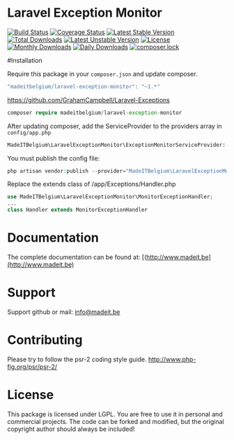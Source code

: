 # Laravel Exception Monitor
[![Build Status](https://travis-ci.org/madeITBelgium/Laravel-exception-monitor.svg?branch=master)](https://travis-ci.org/madeITBelgium/Laravel-exception-monitor)
[![Coverage Status](https://coveralls.io/repos/github/madeITBelgium/Laravel-exception-monitor/badge.svg?branch=master)](https://coveralls.io/github/madeITBelgium/Laravel-exception-monitor?branch=master)
[![Latest Stable Version](https://poser.pugx.org/madeitbelgium/laravel-exception-monitor/v/stable)](https://packagist.org/packages/madeitbelgium/laravel-exception-monitor)
[![Total Downloads](https://poser.pugx.org/madeitbelgium/laravel-exception-monitor/downloads)](https://packagist.org/packages/madeitbelgium/laravel-exception-monitor)
[![Latest Unstable Version](https://poser.pugx.org/madeitbelgium/laravel-exception-monitor/v/unstable)](https://packagist.org/packages/madeitbelgium/laravel-exception-monitor)
[![License](https://poser.pugx.org/madeitbelgium/laravel-exception-monitor/license)](https://packagist.org/packages/madeitbelgium/laravel-exception-monitor)
[![Monthly Downloads](https://poser.pugx.org/madeitbelgium/laravel-exception-monitor/d/monthly)](https://packagist.org/packages/madeitbelgium/laravel-exception-monitor)
[![Daily Downloads](https://poser.pugx.org/madeitbelgium/laravel-exception-monitor/d/daily)](https://packagist.org/packages/madeitbelgium/laravel-exception-monitor)
[![composer.lock](https://poser.pugx.org/madeitbelgium/laravel-exception-monitor/composerlock)](https://packagist.org/packages/madeitbelgium/laravel-exception-monitor)

#Installation

Require this package in your `composer.json` and update composer.

```php
"madeitbelgium/laravel-exception-monitor": "~1.*"
```
https://github.com/GrahamCampbell/Laravel-Exceptions
```php
composer require madeitbelgium/laravel-exception-monitor
```

After updating composer, add the ServiceProvider to the providers array in `config/app.php`

```php
MadeITBelgium\LaravelExceptionMonitor\ExceptionMonitorServiceProvider::class,
```
You must publish the config file:

```php
php artisan vendor:publish --provider="MadeITBelgium\LaravelExceptionMonitor\ExceptionMonitorServiceProvider"

```
Replace the extends class of /app/Exceptions/Handler.php

```php
use MadeITBelgium\LaravelExceptionMonitor\MonitorExceptionHandler;
...
class Handler extends MonitorExceptionHandler

```

# Documentation

The complete documentation can be found at: [(http://www.madeit.be](http://www.madeit.be)

# Support

Support github or mail: info@madeit.be

# Contributing

Please try to follow the psr-2 coding style guide. http://www.php-fig.org/psr/psr-2/

# License

This package is licensed under LGPL. You are free to use it in personal and commercial projects. The code can be forked and modified, but the original copyright author should always be included!